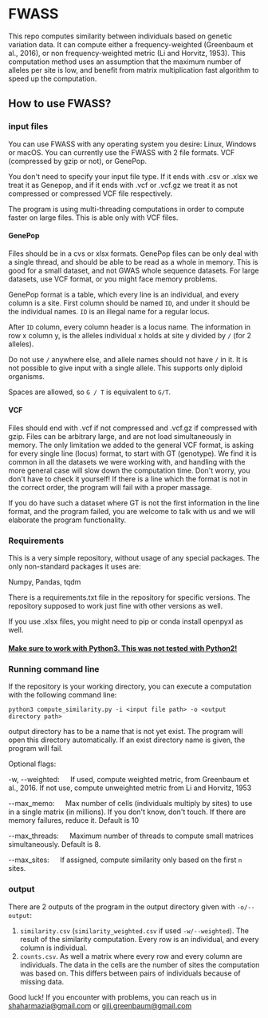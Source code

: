 # FWASS

This repo computes similarity between individuals based on genetic variation data.
It can compute either a frequency-weighted (Greenbaum et al., 2016),
or non frequency-weighted metric (Li and Horvitz, 1953). 
This computation method uses an assumption that the maximum number of alleles per site is low, and benefit from matrix multiplication fast algorithm to speed up the computation.


## How to use FWASS?


### input files
You can use FWASS with any operating system you desire: Linux, Windows or macOS.
You can currently use the FWASS with 2 file formats. VCF (compressed by gzip or not), or GenePop.

You don't need to specify your input file type.
If it ends with .csv or .xlsx we treat it as Genepop, and if it ends with .vcf or .vcf.gz we treat it as not compressed or compressed VCF file respectively.

The program is using multi-threading computations in order to compute faster on large files. This is able only with VCF files.

#### GenePop
Files should be in a cvs or xlsx formats.
GenePop files can be only deal with a single thread, and should be able to be read as a whole in memory.
This is good for a small dataset, and not GWAS whole sequence datasets. 
For large datasets, use VCF format, or you might face memory problems.

GenePop format is a table, which every line is an individual, and every column is a site.
First column should be named `ID`, and under it should be the individual names. `ID` is an illegal name for a regular locus.

After `ID` column, every column header is a locus name. The information in row x column y, is the alleles individual x holds at site y divided by `/` (for 2 alleles).

Do not use `/` anywhere else, and allele names should not have `/` in it. It is not possible to give input with a single allele. This supports only diploid organisms.
 
 Spaces are allowed, so `G / T` is equivalent to `G/T`.


#### VCF

Files should end with .vcf if not compressed and .vcf.gz if compressed with gzip.
Files can be arbitrary large, and are not load simultaneously in memory.
The only limitation we added to the general VCF format, is asking for every single line (locus)
format, to start with GT (genotype). We find it is common in all the datasets we were working with,
and handling with the more general case will slow down the computation time.
Don't worry, you don't have to check it yourself! If there is a line which the format is not in the correct order,
the program will fail with a proper massage.

If you do have such a dataset where GT is not the first information in the line format, and the program failed,
you are welcome to talk with us and we will elaborate the program functionality.

### Requirements

This is a very simple repository, without usage of any special packages. The only non-standard packages it uses are:

Numpy, Pandas, tqdm

There is a requirements.txt file in the repository for specific versions. 
The repository supposed to work just fine with other versions as well.

If you use .xlsx files, you might need to pip or conda install openpyxl as well.

#### <u>Make sure to work with Python3. This was not tested with Python2!</u>

### Running command line

If the repository is your working directory, you can execute a computation with the following command line:

`python3 compute_similarity.py -i <input file path> -o <output directory path> `

output  directory has to be a name that is not yet exist. The program will open this directory automatically.
If an exist directory name is given, the program will fail.

Optional flags:

  -w, --weighted: &emsp; If used, compute weighted metric, from Greenbaum et al., 2016. If not use, compute unweighted metric from Li and Horvitz, 1953
  
  --max_memo: &emsp; Max number of cells (individuals multiply by sites) to use in a single matrix (in millions).
  If you don't know, don't touch. If there are memory failures, reduce it. Default is 10
  
  --max_threads: &emsp; Maximum number of threads to compute small matrices simultaneously. Default is 8.
  
  --max_sites: &emsp; If assigned, compute similarity only based on the first `n` sites.

### output

There are 2 outputs of the program in the output directory given with `-o/--output`:
1. `similarity.csv` (`similarity_weighted.csv` if used `-w/--weighted`). The result of the similarity computation. Every row is an individual, and every column is individual.
2. `counts.csv`. As well a matrix where every row and every column are individuals. The data in the cells are the number of sites the computation was based on. 
This differs between pairs of individuals because of missing data.


Good luck! If you encounter with problems, you can reach us in shaharmazia@gmail.com or gili.greenbaum@gmail.com
